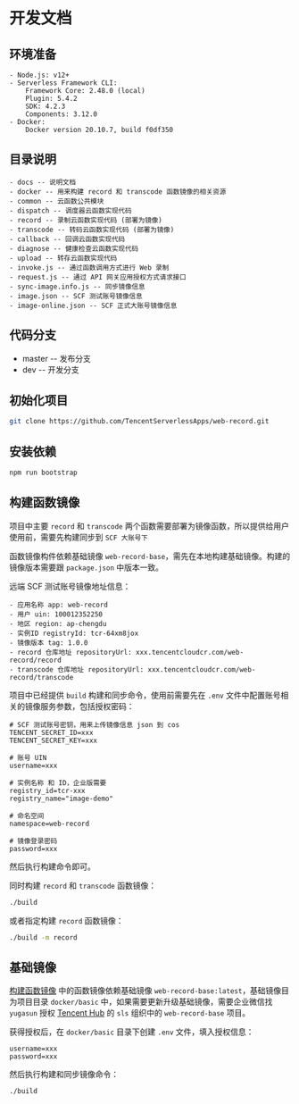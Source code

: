 # 开发文档

## 环境准备

```
- Node.js: v12+
- Serverless Framework CLI:
    Framework Core: 2.48.0 (local)
    Plugin: 5.4.2
    SDK: 4.2.3
    Components: 3.12.0
- Docker:
    Docker version 20.10.7, build f0df350
```

## 目录说明

```text
- docs -- 说明文档
- docker -- 用来构建 record 和 transcode 函数镜像的相关资源
- common -- 云函数公共模块
- dispatch -- 调度器云函数实现代码
- record -- 录制云函数实现代码 (部署为镜像)
- transcode -- 转码云函数实现代码 (部署为镜像)
- callback -- 回调云函数实现代码
- diagnose -- 健康检查云函数实现代码
- upload -- 转存云函数实现代码
- invoke.js -- 通过函数调用方式进行 Web 录制
- request.js -- 通过 API 网关应用授权方式请求接口
- sync-image.info.js -- 同步镜像信息
- image.json -- SCF 测试账号镜像信息
- image-online.json -- SCF 正式大账号镜像信息
```

## 代码分支

- master -- 发布分支
- dev -- 开发分支

## 初始化项目

```bash
git clone https://github.com/TencentServerlessApps/web-record.git
```

## 安装依赖

```bash
npm run bootstrap
```

## 构建函数镜像

项目中主要 `record` 和 `transcode` 两个函数需要部署为镜像函数，所以提供给用户使用前，需要先构建同步到 `SCF 大账号下`

函数镜像构件依赖基础镜像 `web-record-base`，需先在本地构建基础镜像。构建的镜像版本需要跟 `package.json` 中版本一致。

远端 SCF 测试账号镜像地址信息：

```
- 应用名称 app: web-record
- 用户 uin: 100012352250
- 地区 region: ap-chengdu
- 实例ID registryId: tcr-64xm8jox
- 镜像版本 tag: 1.0.0
- record 仓库地址 repositoryUrl: xxx.tencentcloudcr.com/web-record/record
- transcode 仓库地址 repositoryUrl: xxx.tencentcloudcr.com/web-record/transcode
```

项目中已经提供 `build` 构建和同步命令，使用前需要先在 `.env` 文件中配置账号相关的镜像服务参数，包括授权密码：

```text
# SCF 测试账号密钥，用来上传镜像信息 json 到 cos
TENCENT_SECRET_ID=xxx
TENCENT_SECRET_KEY=xxx

# 账号 UIN
username=xxx

# 实例名称 和 ID，企业版需要
registry_id=tcr-xxx
registry_name="image-demo"

# 命名空间
namespace=web-record

# 镜像登录密码
password=xxx
```

然后执行构建命令即可。

同时构建 `record` 和 `transcode` 函数镜像：

```bash
./build
```

或者指定构建 `record` 函数镜像：

```bash
./build -m record
```

## 基础镜像

[构建函数镜像](#构建函数镜像) 中的函数镜像依赖基础镜像 `web-record-base:latest`，基础镜像目为项目目录 `docker/basic` 中，如果需要更新升级基础镜像，需要企业微信找 `yugasun` 授权 [Tencent Hub](http://csighub.oa.com/tencenthub) 的 `sls` 组织中的 `web-record-base` 项目。

获得授权后，在 `docker/basic` 目录下创建 `.env` 文件，填入授权信息：

```text
username=xxx
password=xxx
```

然后执行构建和同步镜像命令：

```bash
./build
```
